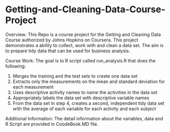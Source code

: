 # Getting-and-Cleaning-Data-Course-Project

Overview:
This Repo is a course project for the Getting and Cleaning Data Course authorized by Johns Hopkins on Coursera. This project demonstrates a ability to collect, work with and clean a data set. The aim is to prepare tidy data that can be used for business analysis.

Course Work:
The goal is to R script called run_analysis.R that does the following:
  1. Merges the training and the test sets to create one data set
  2. Extracts only the measurements on the mean and standard deviation for each measurement
  3. Uses descriptive activity names to name the activities in the data set
  4. Appropriately labels the data set with descriptive variable names
  5. From the data set in step 4, creates a second, independent tidy data set with the average of each variable for each activity and each subject

Additional Information:
The detail information about the variables, data and R Script are provided in CoodeBook.MD file.
